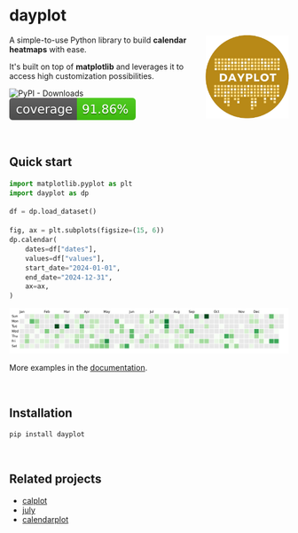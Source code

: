 # dayplot

<img src="https://github.com/JosephBARBIERDARNAL/static/blob/main/python-libs/dayplot/image.png?raw=true" alt="dayplot logo" align="right" width="150px"/>

A simple-to-use Python library to build **calendar heatmaps** with ease.

It's built on top of **matplotlib** and leverages it to access high customization possibilities.

![PyPI - Downloads](https://img.shields.io/pypi/dm/dayplot)
![Coverage](coverage-badge.svg)

<br>

## Quick start

```py
import matplotlib.pyplot as plt
import dayplot as dp

df = dp.load_dataset()

fig, ax = plt.subplots(figsize=(15, 6))
dp.calendar(
    dates=df["dates"],
    values=df["values"],
    start_date="2024-01-01",
    end_date="2024-12-31",
    ax=ax,
)
```

![](https://raw.githubusercontent.com/JosephBARBIERDARNAL/dayplot/refs/heads/main/docs/img/quickstart.png)

More examples in the [documentation](https://josephbarbierdarnal.github.io/dayplot/).

<br>

## Installation

```bash
pip install dayplot
```

<br>

## Related projects

- [calplot](https://github.com/tomkwok/calplot)
- [july](https://github.com/e-hulten/july)
- [calendarplot](https://github.com/dhowland/calendarplot)

<br><br>
